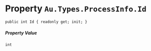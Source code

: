 # Property `Au.Types.ProcessInfo.Id`

```
public int Id { readonly get; init; }
```

##### Property Value

`int`